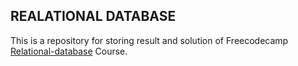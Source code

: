 ## REALATIONAL DATABASE

This is a repository for storing result and solution of Freecodecamp [Relational-database](https://www.freecodecamp.org/learn/relational-database/) Course.

